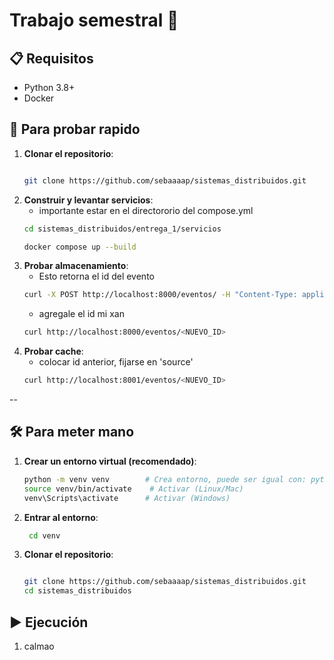# Trabajo semestral 🗿


## 📋 Requisitos
- Python 3.8+
- Docker

## 🚄 Para probar rapido
1. **Clonar el repositorio**:
   ```bash

   git clone https://github.com/sebaaaap/sistemas_distribuidos.git
   ```
2. **Construir y levantar servicios**:
   - importante estar en el directororio del compose.yml
    ```bash
    cd sistemas_distribuidos/entrega_1/servicios

    docker compose up --build
    ```
3. **Probar almacenamiento**:
    - Esto retorna el id del evento
    ```bash
    curl -X POST http://localhost:8000/eventos/ -H "Content-Type: application/json" -d '{"id": "alert-123","uuid": "f35d4177-ca17-4644-a20f-e3425d651178","country": "CI","city": "Malloco","street": "Los Aromos","location": {"x": -70.876047, "y": -33.614422},"type": "ROAD_CLOSED","subtype": "ROAD_CLOSED_EVENT","speed": 0,"roadType": 1,"inscale": false,"confidence": 0,"reliability": 6,"pubMillis": 1744739082000
    ```
    - agregale el id mi xan
    ```bash
    curl http://localhost:8000/eventos/<NUEVO_ID>
    ```
3. **Probar cache**:
    - colocar id anterior, fijarse en 'source'
    ```bash
    curl http://localhost:8001/eventos/<NUEVO_ID>
    ```
--
## 🛠️ Para meter mano 

1. **Crear un entorno virtual (recomendado)**:
   ```bash
   python -m venv venv        # Crea entorno, puede ser igual con: python3 -m venv venv
   source venv/bin/activate    # Activar (Linux/Mac)
   venv\Scripts\activate      # Activar (Windows)
   ```
2. **Entrar al entorno**:
   ```bash
    cd venv
   ```
3. **Clonar el repositorio**:
   ```bash

   git clone https://github.com/sebaaaap/sistemas_distribuidos.git
   cd sistemas_distribuidos
   ```

<!-- 4. **Instalar dependencias de cada servicio(almacenaminto/cache)**:
   ```bash
   pip install -r requirements.txt
   ``` -->

## ▶️ Ejecución

1. calmao

```bash

```